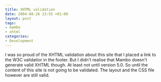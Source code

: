 ```yaml
---
title: XHTML validation
date: 2004-08-26 23:55 +01:00
layout: post
tags:
- mambo
- xhtml
categories:
- Development
---
```

I was so proud of the XHTML validation about this site that I placed a link to the W3C validatior in the footer.
But I didn't realise that Mambo doesn't generate valid XHTML though. At least not until version 5.0. So until the content of this site is not going to be validated. The layout and the CSS file however are still valid.